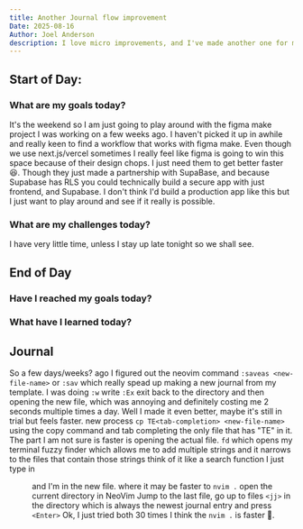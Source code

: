 ```yaml
---
title: Another Journal flow improvement
Date: 2025-08-16
Author: Joel Anderson
description: I love micro improvements, and I've made another one for my journaling process.
---
```


## Start of Day:

### What are my goals today?
It's the weekend so I am just going to play around with the figma make project I was working on a few weeks ago. I haven't picked it up in awhile and really keen to find a workflow that works with figma make. Even though we use next.js/vercel sometimes I really feel like figma is going to win this space because of their design chops. I just need them to get better faster :laughing:. Though they just made a partnership with SupaBase, and because Supabase has RLS you could technically build a secure app with just frontend, and Supabase. I don't think I'd build a production app like this but I just want to play around and see if it really is possible.

### What are my challenges today?
I have very little time, unless I stay up late tonight so we shall see.

## End of Day

### Have I reached my goals today?


### What have I learned today?

## Journal
So a few days/weeks? ago I figured out the neovim command `:saveas <new-file-name>` or `:sav` which really spead up making a new journal from my template. I was doing `:w` write `:Ex` exit back to the directory and then opening the new file, which was annoying and definitely costing me 2 seconds multiple times a day. Well I made it even better, maybe it's still in trial but feels faster. new process `cp TE<tab-completion> <new-file-name>` using the copy command and tab completing the only file that has "TE" in it. The part I am not sure is faster is opening the actual file. `fd` which opens my terminal fuzzy finder which allows me to add multiple strings and it narrows to the files that contain those strings think of it like a search function I just type in <mm><dd><enter> and I'm in the new file. where it may be faster to `nvim .` open the current directory in NeoVim Jump to the last file, go up to files `<jj>` in the directory which is always the newest journal entry and press `<Enter>` Ok, I just tried both 30 times I think the `nvim .` is faster :rofl:.
